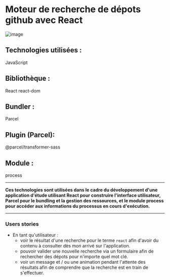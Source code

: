 # Moteur de recherche de dépots github avec React

![image](https://github.com/dokkoh/React--API--Github/assets/100423136/dad864db-4158-4eed-b184-826eff417bd2)



## Technologies utilisées :

JavaScript

## Bibliothèque :
React
react-dom

## Bundler :
Parcel 

## Plugin (Parcel):
@parcel/transformer-sass

## Module :
process

---

**Ces technologies sont utilisées dans le cadre du développement d'une application d'étude utilisant React pour construire l'interface utilisateur, Parcel pour le bundling et la gestion des ressources, et le module process pour accéder aux informations du processus en cours d'exécution.**

---

### Users stories

- En tant qu'utilisateur :
  - voir le résultat d'une recherche pour le terme `react` afin d'avoir du contenu à consulter dès mon arrivé sur l'application.
  - pouvoir valider une nouvelle recherche via un formulaire afin de rechercher des dépots pour n'importe quel mot clé.
  - voir un message et / ou une animation pendant l'attente des résultats afin de comprendre que la recherche est en train de s'effectuer.
